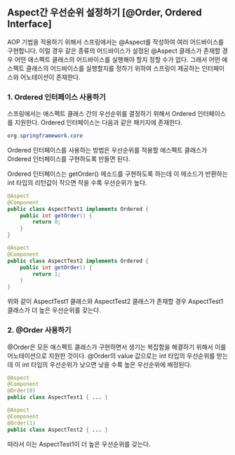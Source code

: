 ## Aspect간 우선순위 설정하기 [@Order, Ordered Interface]

AOP 기법을 적용하기 위해서 스프링에서는 @Aspect를 작성하여 여러 어드바이스를 구현합니다.
이럴 경우 같은 종류의 어드바이스가 설정된 @Aspect 클래스가 존재할 경우
어떤 애스펙트 클래스의 어드바이스를 실행해야 할지 정할 수가 없다.
그래서 어떤 애스펙트 클래스의 어드바이스를 실행할지를 정하기 위하여 스프링이 제공하는
인터페이스와 어노테이션이 존재한다.

### 1. Ordered 인터페이스 사용하기

스프링에서는 애스펙트 클래스 간의 우선순위를 결정하기 위해서 Ordered 인터페이스를 지원한다.
Ordered 인터페이스는 다음과 같은 패키지에 존재한다.

```java
org.springframework.core
```

Ordered 인터페이스를 사용하는 방법은 우선순위를 적용할 애스펙트 클래스가
Ordered 인터페이스를 구현하도록 만들면 된다.

Ordered 인터페이스는 getOrder() 메소드를 구현하도록 하는데
이 메소드가 반환하는 int 타입의 리턴값이 작으면 작을 수록 우선순위가 높다.

```java
@Aspect
@Component
public class AspectTest1 implements Ordered {
    public int getOrder() {
        return 0;
    }
}
```

```java
@Aspect
@Component
public class AspectTest2 implements Ordered {
    public int getOrder() {
        return 1;
    }
}
```

위와 같이 AspectTest1 클래스와 AspectTest2 클래스가 존재할 경우
AspectTest1 클래스가 더 높은 우선순위를 갖는다.

### 2. @Order 사용하기

@Order은 모든 애스펙트 클래스가 구현하면서 생기는 복잡함을 해결하기 위해서
이를 어노테이션으로 지원한 것이다.
@Order의 value 값으로는 int 타입의 우선순위를 받는데
이 int 타입의 우선순위가 낮으면 낮을 수록 높은 우선순위에 배정된다.

```java
@Aspect
@Component
@Order(0)
public class AspectTest1 { ... }
```

```java
@Aspect
@Component
@Order(1)
public class AspectTest2 { ... }
```

따라서 이는 AspectTest1이 더 높은 우선순위를 갖는다.